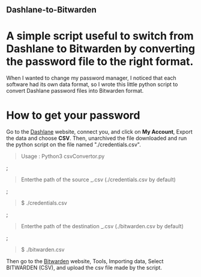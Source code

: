 ## Dashlane-to-Bitwarden
# A simple script useful to switch from Dashlane to Bitwarden by converting the password file to the right format.
When I wanted to change my password manager, I noticed that each software had its own data format, so I wrote this little python script to convert Dashlane password files into Bitwarden format.

# How to get your password
Go to the [Dashlane](https://www.dashlane.com/)  website, connect you, and click on **My Account**, Export the data and choose **CSV**.
Then, unarchived the file downloaded and run the python script on the file named "./credentials.csv". 


> Usage : Python3 csvConvertor.py
 <!-- \n -->;
> Enterthe path of the source _.csv (./credentials.csv by default) 
 <!-- \n -->;
> $ ./credentials.csv
 <!-- \n -->;
> Enterthe path of the destination _.csv (./bitwarden.csv by default)
 <!-- \n -->;
> $ ./bitwarden.csv

Then go to the [Bitwarden](bitwarden.com) website, Tools, Importing data, Select BITWARDEN (CSV), and upload the csv file made by the script.

